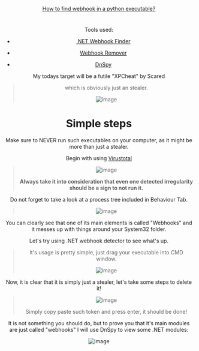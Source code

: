<div align="center"> 

[How to find webhook in a python executable?]()

#


Tools used:

  
  * [.NET Webhook Finder](https://github.com/DeLuxe-1337/.NET-Webhook-Finder)
  
  * [Webhook Remover](https://github.com/venaxyt/Discord-WebHook-Deleter)
  
  * [DnSpy](https://github.com/dnSpy/dnSpy)

  My todays target will be a futile "XPCheat" by Scared
  
  > which is obviously just an stealer.
  >
 >  ![image](https://user-images.githubusercontent.com/96681438/218164824-f24a6c72-3880-4fe9-9f4e-151be6ce6f04.png)



# Simple steps
  
  Make sure to NEVER run such executables on your computer, as it might be more than just a stealer.
  
 Begin with using [Virustotal](https://www.virustotal.com/gui/home/upload)


  > ![image](https://user-images.githubusercontent.com/96681438/218165581-b3b2b549-d4c0-441c-813c-bde0d83a0289.png)
>
  >
 > **Always take it into consideration that even one detected irregularity should be a sign to not run it.**
  
  Do not forget to take a look at a process tree included in Behaviour Tab.
  >
 > ![image](https://user-images.githubusercontent.com/96681438/218166015-36bde19c-1ba3-4c9e-a849-5671b8033bee.png)

You can clearly see that one of its main elements is called "Webhooks" and it messes up with things around your System32 folder.
  
 Let's try using .NET webhook detector to see what's up.

>  It's usage is pretty simple, just drag your executable into CMD window.
  >
>  ![image](https://user-images.githubusercontent.com/96681438/218166446-ab071c4a-3ac3-4b50-9024-41035faf64c2.png)

Now, it is clear that it is simply just a stealer, let's take some steps to delete it!
  
> ![image](https://user-images.githubusercontent.com/96681438/218166738-2ef1aa7a-1a15-4f9a-bd2d-78025f430f5a.png)
>
  > Simply copy paste such token and press enter, it should be done!

It is not something you should do, but to prove you that it's main modules are just called "webhooks" I will use DnSpy to view some .NET modules:
  
 ![image](https://user-images.githubusercontent.com/96681438/218167151-e4b47937-f88e-402f-969b-cc2c5aa615eb.png)


</div>
